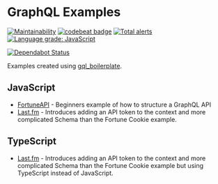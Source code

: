 # GraphQL Examples
[![Maintainability](https://api.codeclimate.com/v1/badges/68c6ee28f8c1134e6ed5/maintainability)](https://codeclimate.com/github/matt-riley/graphql_examples/maintainability) [![codebeat badge](https://codebeat.co/badges/f09df985-cd72-4b9e-9b26-ef52abf14902)](https://codebeat.co/projects/github-com-matt-riley-graphql_examples-develop) [![Total alerts](https://img.shields.io/lgtm/alerts/g/matt-riley/graphql_examples.svg?logo=lgtm&logoWidth=18)](https://lgtm.com/projects/g/matt-riley/graphql_examples/alerts/) [![Language grade: JavaScript](https://img.shields.io/lgtm/grade/javascript/g/matt-riley/graphql_examples.svg?logo=lgtm&logoWidth=18)](https://lgtm.com/projects/g/matt-riley/graphql_examples/context:javascript)

[![Dependabot Status](https://api.dependabot.com/badges/status?host=github&repo=matt-riley/graphql_examples)](https://dependabot.com) 

Examples created using [gql_boilerplate](https://github.com/matt-riley/gql_boilerplate).

## JavaScript

- [FortuneAPI](./js/fortune-api) - Beginners example of how to structure a GraphQL API
- [Last.fm](./js/lastfm/) - Introduces adding an API token to the context and more complicated Schema than the Fortune Cookie example.

## TypeScript

- [Last.fm](./typescript/lastfm/) - Introduces adding an API token to the context and more complicated Schema than the Fortune Cookie example but using TypeScript instead of JavaScript.
 
